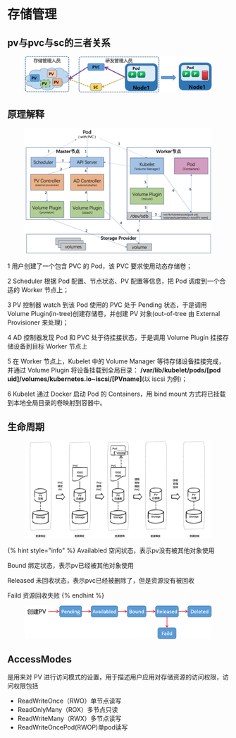 # 存储管理

## pv与pvc与sc的三者关系

<figure><img src="../../../.gitbook/assets/image (16).png" alt=""><figcaption></figcaption></figure>

## 原理解释

<figure><img src="../../../.gitbook/assets/image (14).png" alt=""><figcaption></figcaption></figure>

1 用户创建了一个包含 PVC 的 Pod，该 PVC 要求使用动态存储卷；

&#x20;2 Scheduler 根据 Pod 配置、节点状态、PV 配置等信息，把 Pod 调度到一个合适的 Worker 节点上；

&#x20;3 PV 控制器 watch 到该 Pod 使用的 PVC 处于 Pending 状态，于是调用 Volume Plugin(in-tree)创建存储卷，并创建 PV 对象(out-of-tree 由 External Provisioner 来处理)；&#x20;

4 AD 控制器发现 Pod 和 PVC 处于待挂接状态，于是调用 Volume Plugin 挂接存储设备到目标 Worker 节点上

5 在 Worker 节点上，Kubelet 中的 Volume Manager 等待存储设备挂接完成，并通过 Volume Plugin 将设备挂载到全局目录： **/var/lib/kubelet/pods/\[pod uid]/volumes/kubernetes.io\~iscsi/\[PVname]**(以 iscsi 为例)；&#x20;

6 Kubelet 通过 Docker 启动 Pod 的 Containers，用 bind mount 方式将已挂载到本地全局目录的卷映射到容器中。



## 生命周期



<figure><img src="../../../.gitbook/assets/image (12) (1).png" alt=""><figcaption></figcaption></figure>

{% hint style="info" %}
Availabled 空闲状态，表示pv没有被其他对象使用

Bound 绑定状态，表示pv已经被其他对象使用

Released 未回收状态，表示pvc已经被删除了，但是资源没有被回收

Faild 资源回收失败
{% endhint %}

<figure><img src="../../../.gitbook/assets/image (13).png" alt=""><figcaption></figcaption></figure>

## AccessModes&#x20;

是用来对 PV 进行访问模式的设置，用于描述用户应用对存储资源的访问权限，访问权限包括

* ReadWriteOnce（RWO）单节点读写
* ReadOnlyMany（ROX）多节点只读
* ReadWriteMany（RWX）多节点读写
* ReadWriteOncePod(RWOP)单pod读写
